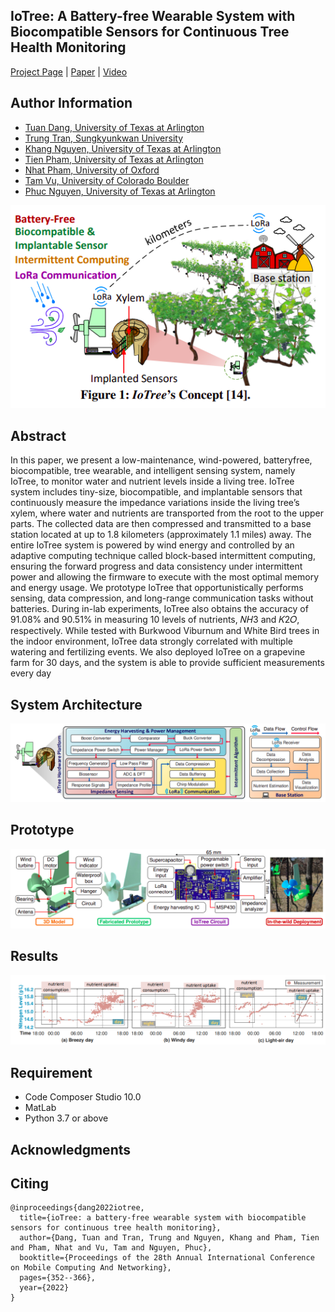 ## IoTree: A Battery-free Wearable System with Biocompatible Sensors for Continuous Tree Health Monitoring

[Project Page](https://github.com/tuantdang/iotree) | [Paper](https://dl.acm.org/doi/pdf/10.1145/3495243.3567652) | [Video](https://www.youtube.com/watch?v=8DUfOcuPwIk&ab_channel=TuanDang)

## Author Information
- [Tuan Dang,  University of Texas at Arlington](https://www.tuandang.info/)
- [Trung Tran,  Sungkyunkwan University](https://scholar.google.com/citations?user=2bYMOpEAAAAJ&hl=en)
- [Khang Nguyen,  University of Texas at Arlington](https://mkhangg.com/)
- [Tien Pham,  University of Texas at Arlington](https://sakewebsite.z19.web.core.windows.net/)
- [Nhat Pham, University of Oxford](https://www.nhatpham.info/)
- [Tam Vu, University of Colorado Boulder](http://mnslab.org/tamvu/)
- [Phuc Nguyen,  University of Texas at Arlington](http://wsslab.org/vpnguyen/)

 <p align="center">
<img src="Images/overview.png" alt="" width="600"/>
</p>

## Abstract
In this paper, we present a low-maintenance, wind-powered, batteryfree, biocompatible, tree wearable, and intelligent sensing system,
namely IoTree, to monitor water and nutrient levels inside a living tree. IoTree system includes tiny-size, biocompatible, and implantable sensors that continuously measure the impedance variations inside the living tree’s xylem, where water and nutrients are
transported from the root to the upper parts. The collected data are
then compressed and transmitted to a base station located at up to 1.8
kilometers (approximately 1.1 miles) away. The entire IoTree system
is powered by wind energy and controlled by an adaptive computing
technique called block-based intermittent computing, ensuring the
forward progress and data consistency under intermittent power and
allowing the firmware to execute with the most optimal memory and
energy usage. We prototype IoTree that opportunistically performs
sensing, data compression, and long-range communication tasks
without batteries. During in-lab experiments, IoTree also obtains the
accuracy of 91.08% and 90.51% in measuring 10 levels of nutrients,
𝑁𝐻3 and 𝐾2𝑂, respectively. While tested with Burkwood Viburnum
and White Bird trees in the indoor environment, IoTree data strongly
correlated with multiple watering and fertilizing events. We also
deployed IoTree on a grapevine farm for 30 days, and the system is
able to provide sufficient measurements every day
 
 ## System Architecture
 ![Alt text](Images/architecture.png)
 
 ## Prototype
 ![Alt text](Images/prototype.png)
 
 ## Results
<p align="center">
<img src="Images/result.png" alt="" width="900"/>
</p>


## Requirement
- Code Composer Studio 10.0
- MatLab
- Python 3.7 or above

## Acknowledgments


 
## Citing
```
@inproceedings{dang2022iotree,
  title={ioTree: a battery-free wearable system with biocompatible sensors for continuous tree health monitoring},
  author={Dang, Tuan and Tran, Trung and Nguyen, Khang and Pham, Tien and Pham, Nhat and Vu, Tam and Nguyen, Phuc},
  booktitle={Proceedings of the 28th Annual International Conference on Mobile Computing And Networking},
  pages={352--366},
  year={2022}
}
```


